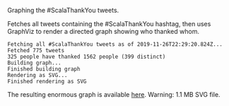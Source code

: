 Graphing the #ScalaThankYou tweets.

Fetches all tweets containing the #ScalaThankYou hashtag, then uses GraphViz to
render a directed graph showing who thanked whom.

```
Fetching all #ScalaThankYou tweets as of 2019-11-26T22:29:20.824Z...
Fetched 775 tweets
325 people have thanked 1562 people (399 distinct)
Building graph...
Finished building graph
Rendering as SVG...
Finished rendering as SVG
```

The resulting enormous graph is available [here](https://raw.githubusercontent.com/cb372/scala-thank-you/master/scala-thank-you.svg?sanitize=true). Warning: 1.1 MB SVG file.
